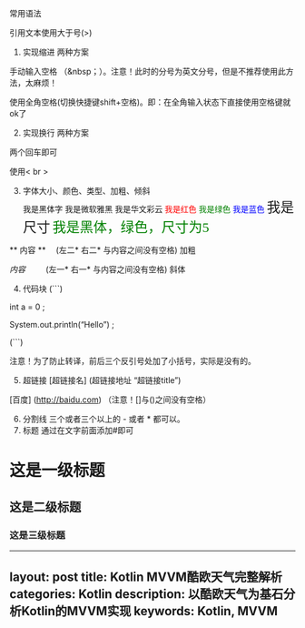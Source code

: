 常用语法

引用文本使用大于号(>)

1. 实现缩进
两种方案

手动输入空格 （&nbsp；）。注意！此时的分号为英文分号，但是不推荐使用此方法，太麻烦！

使用全角空格(切换快捷键shift+空格)。即：在全角输入状态下直接使用空格键就ok了

2. 实现换行
两种方案

两个回车即可

使用< br >

3. 字体大小、颜色、类型、加粗、倾斜<br>
<font face="黑体">我是黑体字</font>
<font face="微软雅黑">我是微软雅黑</font>
<font face="STCAIYUN">我是华文彩云</font>
<font color=red>我是红色</font>
<font color=#008000>我是绿色</font>
<font color=Blue>我是蓝色</font>
<font size=5>我是尺寸</font>
<font face="黑体" color=green size=5>我是黑体，绿色，尺寸为5</font>


** 内容 ** 　(左二* 右二*  与内容之间没有空格)   加粗

*内容* 　　 (左一* 右一*  与内容之间没有空格)   斜体

4. 代码块
(```)

int a = 0 ;

System.out.println(“Hello”) ;

(```)

注意！为了防止转译，前后三个反引号处加了小括号，实际是没有的。

5. 超链接
[超链接名] (超链接地址 “超链接title”)

[百度] (http://baidu.com) （注意！[]与()之间没有空格）

6. 分割线
三个或者三个以上的 - 或者 * 都可以。
7. 标题
通过在文字前面添加#即可


# 这是一级标题

## 这是二级标题

### 这是三级标题

---
layout: post
title: Kotlin MVVM酷欧天气完整解析
categories: Kotlin
description: 以酷欧天气为基石分析Kotlin的MVVM实现
keywords: Kotlin, MVVM
---
